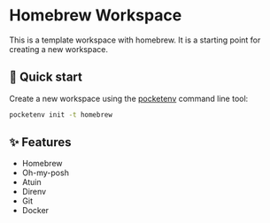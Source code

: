 # Homebrew Workspace

This is a template workspace with homebrew. It is a starting point for creating a new workspace.

## 🚀 Quick start

Create a new workspace using the [pocketenv](https://github.com/pocketenv-io/pocketenv) command line tool:

```sh
pocketenv init -t homebrew
```

## ✨ Features

- Homebrew
- Oh-my-posh
- Atuin
- Direnv
- Git
- Docker
